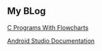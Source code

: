 ## My BLog

[C Programs With Flowcharts](https://github.com/SubhadityaBanerji/C-Programs-With-Flowchart)

[Android Studio Documentation](https://github.com/SubhadityaBanerji/Android-Studio-Documentation)
